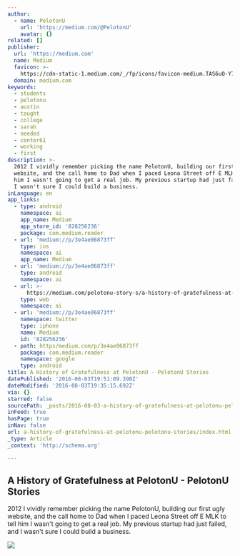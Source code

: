 ```yaml
---
author:
  - name: PelotonU
    url: 'https://medium.com/@PelotonU'
    avatar: {}
related: []
publisher:
  url: 'https://medium.com'
  name: Medium
  favicon: >-
    https://cdn-static-1.medium.com/_/fp/icons/favicon-medium.TAS6uQ-Y7kcKgi0xjcYHXw.ico
  domain: medium.com
keywords:
  - students
  - pelotonu
  - austin
  - taught
  - college
  - sarah
  - needed
  - center61
  - working
  - first
description: >-
  2012 I vividly remember picking the name PelotonU, building our first ugly
  website, and the call home to Dad when I paced Leona Street off E MLK to tell
  him I wasn't going to get a real job. My previous startup had just failed, and
  I wasn't sure I could build a business.
inLanguage: en
app_links:
  - type: android
    namespace: ai
    app_name: Medium
    app_store_id: '828256236'
    package: com.medium.reader
  - url: 'medium://p/3e4ae06873ff'
    type: ios
    namespace: ai
    app_name: Medium
  - url: 'medium://p/3e4ae06873ff'
    type: android
    namespace: ai
  - url: >-
      https://medium.com/pelotonu-story-s/a-history-of-gratefulness-at-pelotonu-3e4ae06873ff
    type: web
    namespace: ai
  - url: 'medium://p/3e4ae06873ff'
    namespace: twitter
    type: iphone
    name: Medium
    id: '828256236'
  - path: https/medium.com/p/3e4ae06873ff
    package: com.medium.reader
    namespace: google
    type: android
title: A History of Gratefulness at PelotonU - PelotonU Stories
datePublished: '2016-08-03T19:51:09.398Z'
dateModified: '2016-08-03T19:35:15.692Z'
via: {}
starred: false
sourcePath: _posts/2016-08-03-a-history-of-gratefulness-at-pelotonu-pelotonu-stories.md
inFeed: true
hasPage: true
inNav: false
url: a-history-of-gratefulness-at-pelotonu-pelotonu-stories/index.html
_type: Article
_context: 'http://schema.org'

---
```

<article style=""><h1>A History of Gratefulness at PelotonU - PelotonU Stories</h1><p>2012 I vividly remember picking the name PelotonU, building our first ugly website, and the call home to Dad when I paced Leona Street off E MLK to tell him I wasn't going to get a real job. My previous startup had just failed, and I wasn't sure I could build a business.</p><img src="https://cdn-images-1.medium.com/max/1200/1*eKZNzPwnC_vK7QvUv68HQA.jpeg" /></article>